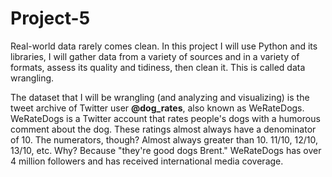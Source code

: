 # Project-5
Real-world data rarely comes clean. In this project I will use Python and its libraries, I will gather data from a variety of sources and in a variety of formats, assess its quality and tidiness, then clean it. This is called data wrangling.

The dataset that I will be wrangling (and analyzing and visualizing) is the tweet archive of Twitter user **@dog_rates**, also known as WeRateDogs. WeRateDogs is a Twitter account that rates people's dogs with a humorous comment about the dog. These ratings almost always have a denominator of 10. The numerators, though? Almost always greater than 10. 11/10, 12/10, 13/10, etc. Why? Because "they're good dogs Brent." WeRateDogs has over 4 million followers and has received international media coverage.
